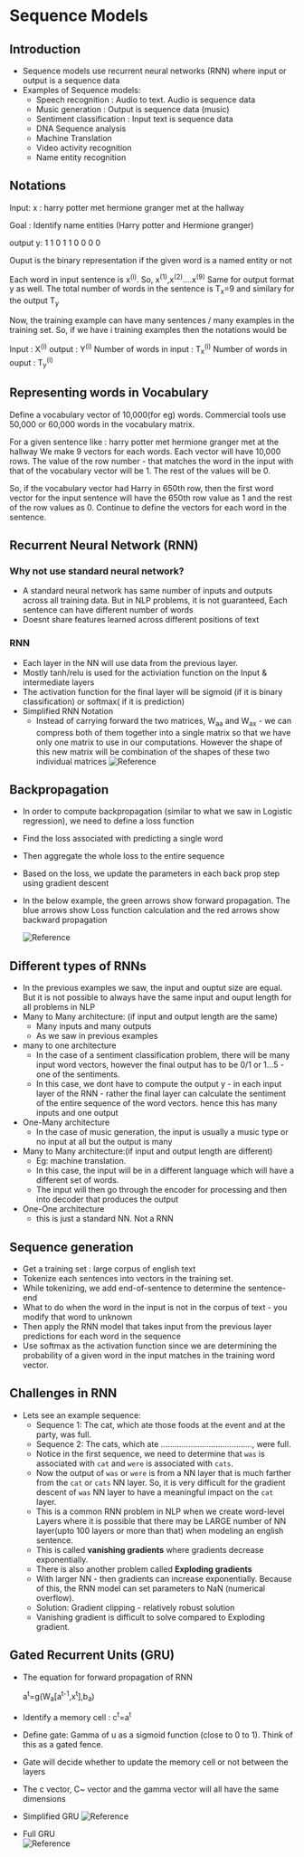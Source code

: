 # Sequence Models

## Introduction
* Sequence models  use recurrent neural networks (RNN) where input or output is a sequence data 
* Examples of Sequence models:
  * Speech recognition : Audio to text. Audio is sequence data
  * Music generation : Output is sequence data (music)
  * Sentiment classification : Input text is sequence data
  * DNA Sequence analysis
  * Machine Translation
  * Video activity recognition
  * Name entity recognition

## Notations
  Input: x : harry potter met hermione granger met at the hallway

  Goal : Identify name entities (Harry potter and Hermione granger)

  output y:  1      1      0     1        1     0   0   0  0

  Ouput is the binary representation if the given word is a named entity or not

  Each word in input sentence is x<sup>(i)</sup>. So, x<sup>(1)</sup>,x<sup>(2)</sup>....x<sup>(9)</sup>
  Same for output format y as well.
  The total number of words in the sentence is T<sub>x</sub>=9 and similary for the output T<sub>y</sub>

  Now, the training example can have many sentences / many examples in the training set. 
  So, if we have i training examples then the notations would be

  Input : X<sup>(i)<t></sup>
  output : Y<sup>(i)<t></sup>
  Number of words in input : T<sub>x</sub><sup>(i)</sup>
  Number of words in ouput : T<sub>y</sub><sup>(i)</sup>

## Representing words in Vocabulary

Define a vocabulary vector of 10,000(for eg) words. Commercial tools use 50,000 or 60,000 words in the vocabulary matrix.

For a given sentence like : harry potter met hermione granger met at the hallway
We make 9 vectors for each words. Each vector will have 10,000 rows. The value of the row number - that matches the word in the input with that of the vocabulary vector will be 1. The rest of the values will be 0.

So, if the vocabulary vector had Harry in 650th row, then the first word vector for the input sentence will have the 650th row value as 1 and the rest of the row values as 0.
Continue to define the vectors for each word in the sentence.

## Recurrent Neural Network (RNN)

### Why not use standard neural network?
 * A standard neural network has same number of inputs and outputs across all training data. But in NLP problems, it is not guaranteed, Each sentence can have different number of words
 * Doesnt share features learned across different positions of text
 
 ### RNN
 * Each layer in the NN will use data from the previous layer.
 * Mostly tanh/relu is used for the activiation function on the Input & intermediate layers
 * The activation function for the final layer will be sigmoid (if it is binary classification) or softmax( if it is prediction)
 * Simplified RNN Notation 
   * Instead of carrying forward the two matrices, W<sub>aa</sub> and W<sub>ax</sub> - we can compress both of them together        into a single matrix so that we have only one matrix to use in our computations. However the shape of this new matrix          will be   combination of the shapes of these two individual matrices 
  ![Reference](https://github.com/geethaRam/machinelearning/blob/master/simple_rnn.png "Logo Title Text 1")
  
 
 ## Backpropagation
* In order to compute backpropagation (similar to what we saw in Logistic regression), we need to define a loss function
* Find the loss associated with predicting a single word
* Then aggregate the whole loss to the entire sequence
* Based on the loss, we update the parameters in each back prop step using gradient descent
* In the below example, the green arrows show forward propagation. The blue arrows show Loss function calculation and the red arrows show backward propagation
 
   ![Reference](https://github.com/geethaRam/machinelearning/blob/master/back_rnn.png "Logo Title Text 1")
 
 
 
 ## Different types of RNNs
 * In the previous examples we saw, the input and ouptut size are equal. But it is not possible to always have the same input and ouput length for all problems in NLP
 * Many to Many architecture: (if input and output length are the same)
   * Many inputs and many outputs 
   * As we saw in previous examples
 * many to one architecture
   * In the case of a sentiment classification problem, there will be many input word vectors, however the final output has to be 0/1 or 1...5 - one of the sentiments. 
   * In this case, we dont have to compute the output y - in each input layer of the RNN - rather the final layer can calculate the sentiment of the entire sequence of the word vectors. hence this has many inputs and one output 
 * One-Many architecture
   * In the case of music generation, the input is usually a music type or no input at all but the output is many 
 * Many to Many architecture:(if input and output length are different)
   * Eg: machine translation. 
   * In this case, the input will be in a different language which will have a different set of words.
   * The input will then go through the encoder for processing and then into decoder that produces the output
 * One-One architecture
   *  this is just a standard NN. Not a RNN
 
 ## Sequence generation
 * Get a training set : large corpus of english text
 * Tokenize each sentences into vectors in the training set. 
 * While tokenizing, we add <EOS> end-of-sentence to determine the sentence-end
 * What to do when the word in the input is not in the corpus of text - you modify that word to <UNKN> unknown
 * Then apply the RNN model that takes input from the previous layer predictions for each word in the sequence
 * Use softmax as the activation function since we are determining the probability of a given word in the input matches in the training word vector.
 
 ## Challenges in RNN
 * Lets see an example sequence: 
   * Sequence 1: The cat, which ate those foods at the event and at the party, was full.
   * Sequence 2: The cats, which ate ........................................, were full.
   * Notice in the first sequence, we need to determine that `was` is associated with `cat` and `were` is associated with          `cats`.
   * Now the output of `was` or `were` is from a NN layer that is much farther from the `cat` or `cats` NN layer. So, it is        very difficult for the gradient descent of `was` NN layer to have a meaningful impact on the `cat` layer. 
   * This is a common RNN problem in NLP when we create word-level Layers where it is possible that there may be LARGE number      of NN layer(upto 100 layers or more than that) when modeling an english sentence. 
   * This is called **vanishing gradients** where gradients decrease exponentially. 
   * There is also another problem called **Exploding gradients**
   * With larger NN - then gradients can increase exponentially. Because of this, the RNN model can set parameters to NaN (numerical overflow).
   * Solution: Gradient clipping - relatively robust solution
   * Vanishing gradient is difficult to solve compared to Exploding gradient.
   
  ## Gated Recurrent Units (GRU)
  * The equation for forward propagation of RNN
                
       a<sup>t</sup>=g(W<sub>a</sub>[a<sup>t-1</sup>,x<sup>t</sup>],b<sub>a</sub>)
  *  Identify a memory cell : c<sup>t</sup>=a<sup>t</sup>
  * Define gate: Gamma of u as a sigmoid function (close to 0 to 1). Think of this as a gated fence.
  * Gate will decide whether to update the memory cell or not between the layers
  * The c vector, C~ vector and the gamma vector will all have the same dimensions
  * Simplified GRU
     ![Reference](https://github.com/geethaRam/machinelearning/blob/master/gru.png "Logo Title Text 1")
  
  * Full GRU   
     ![Reference](https://github.com/geethaRam/machinelearning/blob/master/gru1.png "Logo Title Text 1")
     
     
  
 
 
 
 
 





